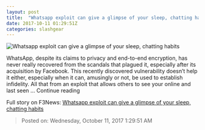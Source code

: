 ```yaml
---
layout: post
title:  "Whatsapp exploit can give a glimpse of your sleep, chatting habits"
date: 2017-10-11 01:29:51Z
categories: slashgear
---
```


![Whatsapp exploit can give a glimpse of your sleep, chatting habits](https://c.slashgear.com/wp-content/uploads/2017/10/whatsapp.jpg)

WhatsApp, despite its claims to privacy and end-to-end encryption, has never really recovered from the scandals that plagued it, especially after its acquisition by Facebook. This recently discovered vulnerability doesn’t help it either, especially when it can, amusingly or not, be used to establish infidelity. All that from an exploit that allows others to see your online and last seen … Continue reading


Full story on F3News: [Whatsapp exploit can give a glimpse of your sleep, chatting habits](http://www.f3nws.com/n/GbKPRG)

> Posted on: Wednesday, October 11, 2017 1:29:51 AM
